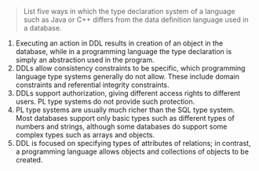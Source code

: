 > List five ways in which the type declaration system of a language such as Java or C++ differs from the data definition language used in a database.

1. Executing an action in DDL results in creation of an object in the database, while in a programming language the type declaration is simply an abstraction used in the program.
2. DDLs allow consistency constraints to be specific, which programming language type systems generally do not allow. These include domain constraints and referential integrity constraints.
3. DDLs support authorization, giving different access rights to different users. PL type systems do not provide such protection.
4. PL type systems are usually much richer than the SQL type system. Most databases support only basic types such as different types of numbers and strings, although some databases do support some complex types such as arrays and objects.
5. DDL is focused on specifying types of attributes of relations; in contrast, a programming language allows objects and collections of objects to be created.
